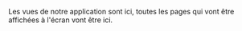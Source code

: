Les vues de notre application sont ici,
toutes les pages qui vont être affichées à l'écran vont être ici.